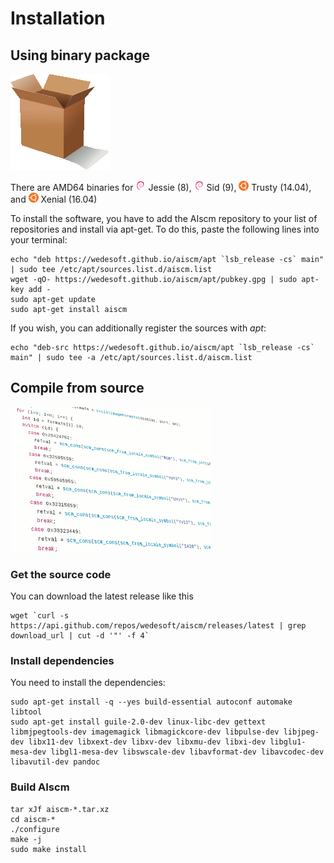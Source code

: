# Installation

## Using binary package

![](package.png "")

There are AMD64 binaries for
![](debian.png "Debian") Jessie (8),
![](debian.png "Debian") Sid (9),
![](ubuntu.png "Ubuntu") Trusty (14.04), and
![](ubuntu.png "Ubuntu") Xenial (16.04)

To install the software, you have to add the AIscm repository to your list of repositories and install via apt-get. To do this, paste the following lines into your terminal:

```
echo "deb https://wedesoft.github.io/aiscm/apt `lsb_release -cs` main" | sudo tee /etc/apt/sources.list.d/aiscm.list
wget -qO- https://wedesoft.github.io/aiscm/apt/pubkey.gpg | sudo apt-key add -
sudo apt-get update
sudo apt-get install aiscm
```

If you wish, you can additionally register the sources with *apt*:

```
echo "deb-src https://wedesoft.github.io/aiscm/apt `lsb_release -cs` main" | sudo tee -a /etc/apt/sources.list.d/aiscm.list
```

## Compile from source

![](source.png "")

### Get the source code

You can download the latest release like this

```
wget `curl -s https://api.github.com/repos/wedesoft/aiscm/releases/latest | grep download_url | cut -d '"' -f 4`
```

### Install dependencies

You need to install the dependencies:

```
sudo apt-get install -q --yes build-essential autoconf automake libtool
sudo apt-get install guile-2.0-dev linux-libc-dev gettext libmjpegtools-dev imagemagick libmagickcore-dev libpulse-dev libjpeg-dev libx11-dev libxext-dev libxv-dev libxmu-dev libxi-dev libglu1-mesa-dev libgl1-mesa-dev libswscale-dev libavformat-dev libavcodec-dev libavutil-dev pandoc
```

### Build AIscm

```
tar xJf aiscm-*.tar.xz
cd aiscm-*
./configure
make -j
sudo make install
```

